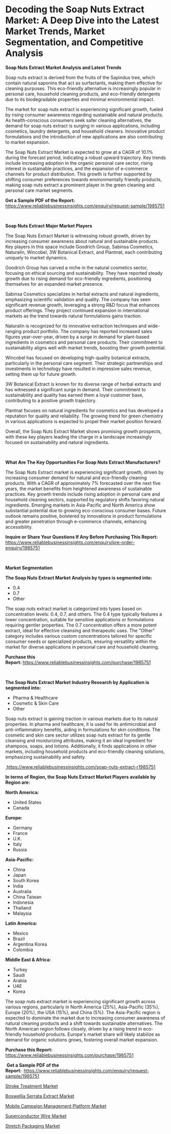 <p><h1>Decoding the Soap Nuts Extract Market: A Deep Dive into the Latest Market Trends, Market Segmentation, and Competitive Analysis</h1></p><p><strong>Soap Nuts Extract Market Analysis and Latest Trends</strong></p>
<p><p>Soap nuts extract is derived from the fruits of the Sapindus tree, which contain natural saponins that act as surfactants, making them effective for cleaning purposes. This eco-friendly alternative is increasingly popular in personal care, household cleaning products, and eco-friendly detergents due to its biodegradable properties and minimal environmental impact. </p><p>The market for soap nuts extract is experiencing significant growth, fueled by rising consumer awareness regarding sustainable and natural products. As health-conscious consumers seek safer cleaning alternatives, the demand for soap nuts extract is surging in various applications, including cosmetics, laundry detergents, and household cleaners. Innovative product formulations and the introduction of new applications are also contributing to market expansion.</p><p>The Soap Nuts Extract Market is expected to grow at a CAGR of 10.1% during the forecast period, indicating a robust upward trajectory. Key trends include increasing adoption in the organic personal care sector, rising interest in sustainable practices, and the expansion of e-commerce channels for product distribution. This growth is further supported by shifting consumer preferences towards environmentally friendly products, making soap nuts extract a prominent player in the green cleaning and personal care market segments.</p></p>
<p><strong>Get a Sample PDF of the Report:&nbsp;</strong> <a href="https://www.reliablebusinessinsights.com/enquiry/request-sample/1985751?utm_campaign=102&utm_medium=2&utm_source=Github&utm_content=ia&utm_term=15112024&utm_id=soap-nuts-extract">https://www.reliablebusinessinsights.com/enquiry/request-sample/1985751</a></p>
<p>&nbsp;</p>
<p><strong>Soap Nuts Extract Major Market Players</strong></p>
<p><p>The Soap Nuts Extract Market is witnessing robust growth, driven by increasing consumer awareness about natural and sustainable products. Key players in this space include Goodrich Group, Sabinsa Cosmetics, Naturalin, Wincobel, 3W Botanical Extract, and Plantnat, each contributing uniquely to market dynamics.</p><p>Goodrich Group has carved a niche in the natural cosmetics sector, focusing on ethical sourcing and sustainability. They have reported steady growth due to rising demand for eco-friendly ingredients, positioning themselves for an expanded market presence.</p><p>Sabinsa Cosmetics specializes in herbal extracts and natural ingredients, emphasizing scientific validation and quality. The company has seen significant revenue growth, leveraging a strong R&D focus that enhances product offerings. They project continued expansion in international markets as the trend towards natural formulations gains traction.</p><p>Naturalin is recognized for its innovative extraction techniques and wide-ranging product portfolio. The company has reported increased sales figures year-over-year, driven by a surge in demand for plant-based ingredients in cosmetics and personal care products. Their commitment to sustainability aligns well with market trends, boosting their growth potential.</p><p>Wincobel has focused on developing high-quality botanical extracts, particularly in the personal care segment. Their strategic partnerships and investments in technology have resulted in impressive sales revenue, setting them up for future growth.</p><p>3W Botanical Extract is known for its diverse range of herbal extracts and has witnessed a significant surge in demand. Their commitment to sustainability and quality has earned them a loyal customer base, contributing to a positive growth trajectory.</p><p>Plantnat focuses on natural ingredients for cosmetics and has developed a reputation for quality and reliability. The growing trend for green chemistry in various applications is expected to propel their market position forward.</p><p>Overall, the Soap Nuts Extract Market shows promising growth prospects, with these key players leading the charge in a landscape increasingly focused on sustainability and natural ingredients.</p></p>
<p>&nbsp;</p>
<p><strong>What Are The Key Opportunities For Soap Nuts Extract Manufacturers?</strong></p>
<p><p>The Soap Nuts Extract market is experiencing significant growth, driven by increasing consumer demand for natural and eco-friendly cleaning products. With a CAGR of approximately 7% forecasted over the next five years, the market benefits from heightened awareness of sustainable practices. Key growth trends include rising adoption in personal care and household cleaning sectors, supported by regulatory shifts favoring natural ingredients. Emerging markets in Asia-Pacific and North America show substantial potential due to growing eco-conscious consumer bases. Future outlook remains positive, bolstered by innovations in product formulations and greater penetration through e-commerce channels, enhancing accessibility.</p></p>
<p><strong>Inquire or Share Your Questions If Any Before Purchasing This Report:</strong> <a href="https://www.reliablebusinessinsights.com/enquiry/pre-order-enquiry/1985751?utm_campaign=102&utm_medium=2&utm_source=Github&utm_content=ia&utm_term=15112024&utm_id=soap-nuts-extract">https://www.reliablebusinessinsights.com/enquiry/pre-order-enquiry/1985751</a></p>
<p>&nbsp;</p>
<p><strong>Market Segmentation</strong></p>
<p><strong>The Soap Nuts Extract Market Analysis by types is segmented into:</strong></p>
<p><ul><li>0.4</li><li>0.7</li><li>Other</li></ul></p>
<p><p>The soap nuts extract market is categorized into types based on concentration levels: 0.4, 0.7, and others. The 0.4 type typically features a lower concentration, suitable for sensitive applications or formulations requiring gentler properties. The 0.7 concentration offers a more potent extract, ideal for effective cleansing and therapeutic uses. The "Other" category includes various custom concentrations tailored for specific consumer needs or specialized products, ensuring versatility within the market for diverse applications in personal care and household cleaning.</p></p>
<p><strong>Purchase this Report:&nbsp;</strong><a href="https://www.reliablebusinessinsights.com/purchase/1985751?utm_campaign=102&utm_medium=2&utm_source=Github&utm_content=ia&utm_term=15112024&utm_id=soap-nuts-extract">https://www.reliablebusinessinsights.com/purchase/1985751</a></p>
<p>&nbsp;</p>
<p><strong>The Soap Nuts Extract Market Industry Research by Application is segmented into:</strong></p>
<p><ul><li>Pharma & Healthcare</li><li>Cosmetic & Skin Care</li><li>Other</li></ul></p>
<p><p>Soap nuts extract is gaining traction in various markets due to its natural properties. In pharma and healthcare, it is used for its antimicrobial and anti-inflammatory benefits, aiding in formulations for skin conditions. The cosmetic and skin care sector utilizes soap nuts extract for its gentle cleansing and moisturizing attributes, making it an ideal ingredient for shampoos, soaps, and lotions. Additionally, it finds applications in other markets, including household products and eco-friendly cleaning solutions, emphasizing sustainability and safety.</p></p>
<p><a href="https://www.reliablebusinessinsights.com/soap-nuts-extract-r1985751?utm_campaign=102&utm_medium=2&utm_source=Github&utm_content=ia&utm_term=15112024&utm_id=soap-nuts-extract">&nbsp;https://www.reliablebusinessinsights.com/soap-nuts-extract-r1985751</a></p>
<p><strong>In terms of Region, the Soap Nuts Extract Market Players available by Region are:</strong></p>
<p>
    <p> <strong> North America: </strong>
        <ul>
            <li>United States</li>
            <li>Canada</li>
        </ul>
        </p> 
    <p> <strong> Europe: </strong>
        <ul>
            <li>Germany</li>
            <li>France</li>
            <li>U.K.</li>
            <li>Italy</li>
            <li>Russia</li>
        </ul>
        </p> 
    <p> <strong> Asia-Pacific: </strong>
        <ul>
            <li>China</li>
            <li>Japan</li>
            <li>South Korea</li>
            <li>India</li>
            <li>Australia</li>
            <li>China Taiwan</li>
            <li>Indonesia</li>
            <li>Thailand</li>
            <li>Malaysia</li>
        </ul>
        </p> 
    <p> <strong> Latin America: </strong>
        <ul>
            <li>Mexico</li>
            <li>Brazil</li>
            <li>Argentina Korea</li>
            <li>Colombia</li>
        </ul>
        </p> 
    <p> <strong> Middle East & Africa: </strong>
        <ul>
            <li>Turkey</li>
            <li>Saudi</li>
            <li>Arabia</li>
            <li>UAE</li>
            <li>Korea</li>
        </ul>
    </p>
    </p>
<p><p>The soap nuts extract market is experiencing significant growth across various regions, particularly in North America (25%), Asia-Pacific (35%), Europe (20%), the USA (15%), and China (5%). The Asia-Pacific region is expected to dominate the market due to increasing consumer awareness of natural cleaning products and a shift towards sustainable alternatives. The North American region follows closely, driven by a rising trend in eco-friendly household products. Europe's market share will likely stabilize as demand for organic solutions grows, fostering overall market expansion.</p></p>
<p><strong>Purchase this Report: </strong><a href="https://www.reliablebusinessinsights.com/purchase/1985751?utm_campaign=102&utm_medium=2&utm_source=Github&utm_content=ia&utm_term=15112024&utm_id=soap-nuts-extract">https://www.reliablebusinessinsights.com/purchase/1985751</a></p>
<p>&nbsp;<strong>Get a Sample PDF of the Report:&nbsp;&nbsp;</strong><a href="https://www.reliablebusinessinsights.com/enquiry/request-sample/1985751?utm_campaign=102&utm_medium=2&utm_source=Github&utm_content=ia&utm_term=15112024&utm_id=soap-nuts-extract">https://www.reliablebusinessinsights.com/enquiry/request-sample/1985751</a></p>
<p><strong></strong></p>
<p><p><a href="https://issuu.com/reportprime-2/docs/stroke-treatment-market-size-2030.p_c4bbe7681ca23f?utm_campaign=102&utm_medium=2&utm_source=Github&utm_content=ia&utm_term=15112024&utm_id=soap-nuts-extract">Stroke Treatment Market</a></p><p><a href="https://github.com/AnnDiaz698/Market-Research-Report-List-1/blob/main/boswellia-serrata-extract-market.md?utm_campaign=102&utm_medium=2&utm_source=Github&utm_content=ia&utm_term=15112024&utm_id=soap-nuts-extract">Boswellia Serrata Extract Market</a></p><p><a href="https://issuu.com/reportprime-2/docs/mobile-campaign-management-platform_26c7bdfc3c2ddf?utm_campaign=102&utm_medium=2&utm_source=Github&utm_content=ia&utm_term=15112024&utm_id=soap-nuts-extract">Mobile Campaign Management Platform Market</a></p><p><a href="https://www.linkedin.com/pulse/digital-transformation-superconductor-wire-industry-market-opportunities-vh6tf?utm_campaign=102&utm_medium=2&utm_source=Github&utm_content=ia&utm_term=15112024&utm_id=soap-nuts-extract">Superconductor Wire Market</a></p><p><a href="https://www.linkedin.com/pulse/stretch-packaging-market-navigating-challenges-unlocking-potential-uh9pf?utm_campaign=102&utm_medium=2&utm_source=Github&utm_content=ia&utm_term=15112024&utm_id=soap-nuts-extract">Stretch Packaging Market</a></p></p>